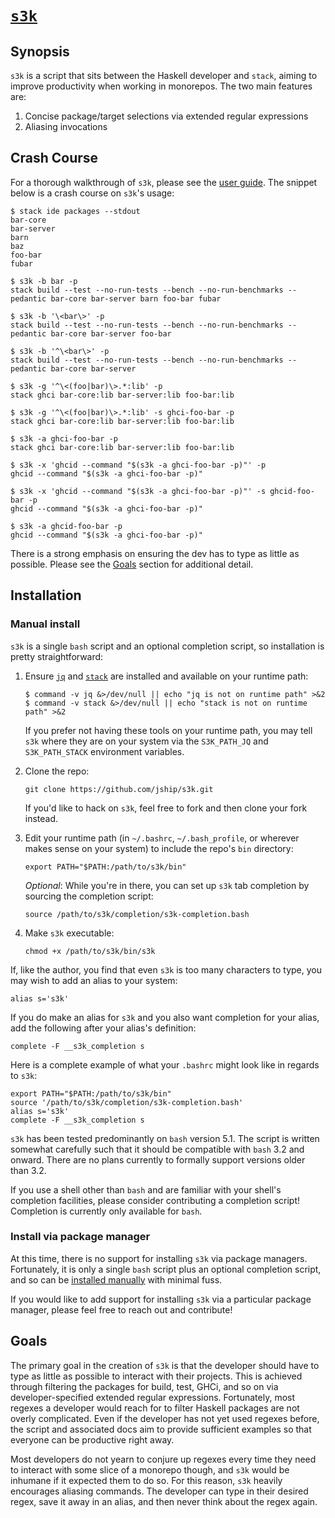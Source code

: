 # [`s3k`][]

## Synopsis

`s3k` is a script that sits between the Haskell developer and `stack`, aiming to
improve productivity when working in monorepos. The two main features are:

1. Concise package/target selections via extended regular expressions
1. Aliasing invocations

## Crash Course

For a thorough walkthrough of `s3k`, please see the [user guide](./GUIDE.md).
The snippet below is a crash course on `s3k`'s usage:

```
$ stack ide packages --stdout
bar-core
bar-server
barn
baz
foo-bar
fubar

$ s3k -b bar -p
stack build --test --no-run-tests --bench --no-run-benchmarks --pedantic bar-core bar-server barn foo-bar fubar

$ s3k -b '\<bar\>' -p
stack build --test --no-run-tests --bench --no-run-benchmarks --pedantic bar-core bar-server foo-bar

$ s3k -b '^\<bar\>' -p
stack build --test --no-run-tests --bench --no-run-benchmarks --pedantic bar-core bar-server

$ s3k -g '^\<(foo|bar)\>.*:lib' -p
stack ghci bar-core:lib bar-server:lib foo-bar:lib

$ s3k -g '^\<(foo|bar)\>.*:lib' -s ghci-foo-bar -p
stack ghci bar-core:lib bar-server:lib foo-bar:lib

$ s3k -a ghci-foo-bar -p
stack ghci bar-core:lib bar-server:lib foo-bar:lib

$ s3k -x 'ghcid --command "$(s3k -a ghci-foo-bar -p)"' -p
ghcid --command "$(s3k -a ghci-foo-bar -p)"

$ s3k -x 'ghcid --command "$(s3k -a ghci-foo-bar -p)"' -s ghcid-foo-bar -p
ghcid --command "$(s3k -a ghci-foo-bar -p)"

$ s3k -a ghcid-foo-bar -p
ghcid --command "$(s3k -a ghci-foo-bar -p)"
```

There is a strong emphasis on ensuring the dev has to type as little as
possible. Please see the [Goals](#goals) section for additional detail.

## Installation

### Manual install

`s3k` is a single `bash` script and an optional completion script, so
installation is pretty straightforward:

1. Ensure [`jq`][] and [`stack`][] are installed and available on your runtime
   path:
   ```
   $ command -v jq &>/dev/null || echo "jq is not on runtime path" >&2
   $ command -v stack &>/dev/null || echo "stack is not on runtime path" >&2
   ```
   If you prefer not having these tools on your runtime path, you may tell `s3k`
   where they are on your system via the `S3K_PATH_JQ` and `S3K_PATH_STACK`
   environment variables.
1. Clone the repo:
   ```
   git clone https://github.com/jship/s3k.git
   ```
   If you'd like to hack on `s3k`, feel free to fork and then clone your fork
   instead.
1. Edit your runtime path (in `~/.bashrc`, `~/.bash_profile`, or wherever makes
   sense on your system) to include the repo's `bin` directory:
   ```
   export PATH="$PATH:/path/to/s3k/bin"
   ```

   _Optional_: While you're in there, you can set up `s3k` tab completion by
   sourcing the completion script:
   ```
   source /path/to/s3k/completion/s3k-completion.bash
   ```
1. Make `s3k` executable:
   ```
   chmod +x /path/to/s3k/bin/s3k
   ```

If, like the author, you find that even `s3k` is too many characters to type,
you may wish to add an alias to your system:

```
alias s='s3k'
```

If you do make an alias for `s3k` and you also want completion for your alias,
add the following after your alias's definition:

```
complete -F __s3k_completion s
```

Here is a complete example of what your `.bashrc` might look like in regards to
`s3k`:

```
export PATH="$PATH:/path/to/s3k/bin"
source '/path/to/s3k/completion/s3k-completion.bash'
alias s='s3k'
complete -F __s3k_completion s
```

`s3k` has been tested predominantly on `bash` version 5.1. The script is written
somewhat carefully such that it should be compatible with `bash` 3.2 and onward.
There are no plans currently to formally support versions older than 3.2.

If you use a shell other than `bash` and are familiar with your shell's
completion facilities, please consider contributing a completion script!
Completion is currently only available for `bash`.

### Install via package manager

At this time, there is no support for installing `s3k` via package managers.
Fortunately, it is only a single `bash` script plus an optional completion
script, and so can be [installed manually](#manual-install) with minimal fuss.

If you would like to add support for installing `s3k` via a particular package
manager, please feel free to reach out and contribute!

## Goals

The primary goal in the creation of `s3k` is that the developer should have to
type as little as possible to interact with their projects. This is achieved
through filtering the packages for build, test, GHCi, and so on via
developer-specified extended regular expressions. Fortunately, most regexes a
developer would reach for to filter Haskell packages are not overly complicated.
Even if the developer has not yet used regexes before, the script and associated
docs aim to provide sufficient examples so that everyone can be productive right
away.

Most developers do not yearn to conjure up regexes every time they need to
interact with some slice of a monorepo though, and `s3k` would be inhumane if it
expected them to do so. For this reason, `s3k` heavily encourages aliasing
commands. The developer can type in their desired regex, save it away in an
alias, and then never think about the regex again.

[`s3k`]: https://github.com/jship/s3k
[`jq`]: https://stedolan.github.io/jq/download/
[`stack`]: https://docs.haskellstack.org/en/stable/install_and_upgrade/
